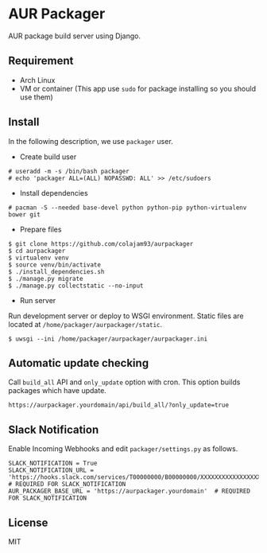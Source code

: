# AUR Packager

AUR package build server using Django.

## Requirement

- Arch Linux
- VM or container (This app use `sudo` for package installing so you should use them)

## Install

In the following description, we use `packager` user.

- Create build user

```
# useradd -m -s /bin/bash packager
# echo 'packager ALL=(ALL) NOPASSWD: ALL' >> /etc/sudoers
```

- Install dependencies

```
# pacman -S --needed base-devel python python-pip python-virtualenv bower git
```

- Prepare files

```
$ git clone https://github.com/colajam93/aurpackager
$ cd aurpackager
$ virtualenv venv
$ source venv/bin/activate
$ ./install_dependencies.sh
$ ./manage.py migrate
$ ./manage.py collectstatic --no-input
```

- Run server

Run development server or deploy to WSGI environment.
Static files are located at `/home/packager/aurpackager/static`.

```
$ uwsgi --ini /home/packager/aurpackager/aurpackager.ini
```

## Automatic update checking

Call `build_all` API and `only_update` option with cron.
This option builds packages which have update.

```
https://aurpackager.yourdomain/api/build_all/?only_update=true
```

## Slack Notification

Enable Incoming Webhooks and edit `packager/settings.py` as follows.

```
SLACK_NOTIFICATION = True
SLACK_NOTIFICATION_URL = 'https://hooks.slack.com/services/T00000000/B00000000/XXXXXXXXXXXXXXXXXXXXXXXX'  # REQUIRED FOR SLACK_NOTIFICATION
AUR_PACKAGER_BASE_URL = 'https://aurpackager.yourdomain'  # REQUIRED FOR SLACK_NOTIFICATION
```

## License

MIT
